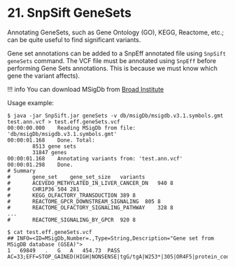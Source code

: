 # 21. SnpSift GeneSets

Annotating GeneSets, such as Gene Ontology (GO), KEGG, Reactome, etc.; can be quite useful to find significant variants.

Gene set annotations can be added to a SnpEff annotated file using `SnpSift geneSets` command.
The VCF file must be annotated using `SnpEff` before performing Gene Sets annotations.
This is because we must know which gene the variant affects).

!!! info
    You can download MSigDb from [Broad Institute](http://www.broadinstitute.org/gsea/msigdb)

Usage example:
```
$ java -jar SnpSift.jar geneSets -v db/msigDb/msigdb.v3.1.symbols.gmt test.ann.vcf > test.eff.geneSets.vcf
00:00:00.000	Reading MSigDb from file: 'db/msigDb/msigdb.v3.1.symbols.gmt'
00:00:01.168	Done. Total:
        8513 gene sets
        31847 genes
00:00:01.168	Annotating variants from: 'test.ann.vcf'
00:00:01.298	Done.
# Summary
#	    gene_set	gene_set_size	variants
#	    ACEVEDO_METHYLATED_IN_LIVER_CANCER_DN	940	8
#	    CHR1P36	504	281
#	    KEGG_OLFACTORY_TRANSDUCTION	389	8
#	    REACTOME_GPCR_DOWNSTREAM_SIGNALING	805	8
#	    REACTOME_OLFACTORY_SIGNALING_PATHWAY	328	8
...
#	    REACTOME_SIGNALING_BY_GPCR	920	8

$ cat test.eff.geneSets.vcf
## INFO=<ID=MSigDb,Number=.,Type=String,Description="Gene set from MSigDB database (GSEA)">
1	69849	.	G	A	454.73	PASS	AC=33;EFF=STOP_GAINED(HIGH|NONSENSE|tgG/tgA|W253*|305|OR4F5|protein_coding|CODING|ENST00000335137|1|1);MSigDb=ACEVEDO_METHYLATED_IN_LIVER_CANCER_DN,CHR1P36,KEGG_OLFACTORY_TRANSDUCTION,REACTOME_GPCR_DOWNSTREAM_SIGNALING,REACTOME_OLFACTORY_SIGNALING_PATHWAY,REACTOME_SIGNALING_BY_GPCR
```
